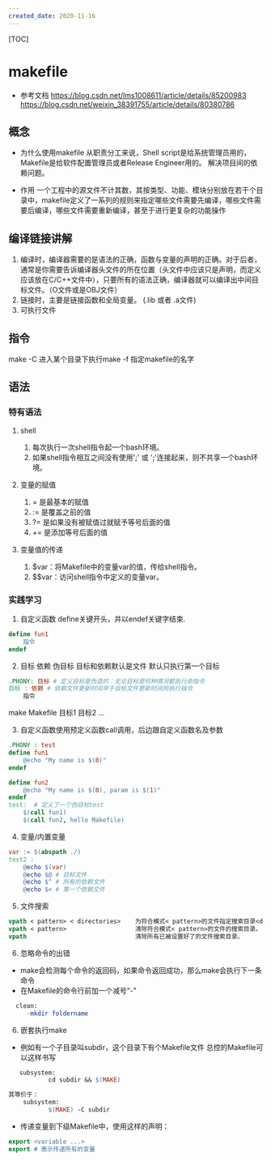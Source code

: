 ```yaml
---
created_date: 2020-11-16
---
```


[TOC]

# makefile

- 参考文档
  https://blog.csdn.net/lms1008611/article/details/85200983
  https://blog.csdn.net/weixin_38391755/article/details/80380786

## 概念

- 为什么使用makefile
  从职责分工来说，Shell script是给系统管理员用的，Makefile是给软件配置管理员或者Release Engineer用的。
  解决项目间的依赖问题。

- 作用
  一个工程中的源文件不计其数，其按类型、功能、模块分别放在若干个目录中，makefile定义了一系列的规则来指定哪些文件需要先编译，哪些文件需要后编译，哪些文件需要重新编译，甚至于进行更复杂的功能操作

## 编译链接讲解

1. 编译时，编译器需要的是语法的正确，函数与变量的声明的正确。对于后者，通常是你需要告诉编译器头文件的所在位置（头文件中应该只是声明，而定义应该放在C/C++文件中），只要所有的语法正确，编译器就可以编译出中间目标文件。（O文件或是OBJ文件）
2. 链接时，主要是链接函数和全局变量。 (.lib 或者 .a文件)
3. 可执行文件

## 指令

make
-C 进入某个目录下执行make
-f 指定makefile的名字

## 语法

### 特有语法

1. shell

   1. 每次执行一次shell指令起一个bash环境。
   2. 如果shell指令相互之间没有使用';' 或 ';'连接起来，则不共享一个bash环境。

2. 变量的赋值

   1. = 是最基本的赋值
   2. := 是覆盖之前的值
   3. ?= 是如果没有被赋值过就赋予等号后面的值
   4. += 是添加等号后面的值

3. 变量值的传递

   1. $var：将Makefile中的变量var的值，传给shell指令。
   2. $$var：访问shell指令中定义的变量var。

### 实践学习

1. 自定义函数 define关键开头，并以endef关键字结束.

```makefile
define fun1
	指令
endef
```

2. 目标 依赖 伪目标
   目标和依赖默认是文件
   默认只执行第一个目标

```makefile
.PHONY: 目标 # 定义目标是伪造的：无论目标是何种情况都执行命指令
目标 : 依赖 # 依赖文件更新时间早于目标文件更新时间则执行指令
    指令
```

make Makefile 目标1 目标2 ...

3. 自定义函数使用预定义函数call调用，后边跟自定义函数名及参数

```makefile
.PHONY : test  
define fun1
	@echo "My name is $(0)"
endef

define fun2
	@echo "My name is $(0), param is $(1)"
endef
test:  # 定义了一个伪目标test
	$(call fun1)
	$(call fun2, hello Makefile)
```

4. 变量/内置变量

```makefile
var := $(abspath ./)
test2 :
	@echo $(var)
    @echo $@ # 目标文件
    @echo $^ # 所有的依赖文件
    @echo $< # 第一个依赖文件
```

5. 文件搜索

```makefile
vpath < pattern> < directories>    为符合模式< pattern>的文件指定搜索目录<directories>。
vpath < pattern>                   清除符合模式< pattern>的文件的搜索目录。
vpath                              清除所有已被设置好了的文件搜索目录。
```

6. 忽略命令的出错

- make会检测每个命令的返回码，如果命令返回成功，那么make会执行下一条命令
- 在Makefile的命令行前加一个减号“-”

```makefile
  clean:
     -mkdir foldername
```

6. 嵌套执行make

- 例如有一个子目录叫subdir，这个目录下有个Makefile文件
  总控的Makefile可以这样书写

```makefile
   subsystem:
           cd subdir && $(MAKE)

其等价于：
    subsystem:
           $(MAKE) -C subdir
```

- 传递变量到下级Makefile中，使用这样的声明：

```makefile
export <variable ...>
export # 表示传递所有的变量
```
